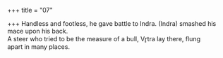 +++
title = "07"

+++
Handless and footless, he gave battle to Indra. (Indra) smashed his  mace upon his back.  
A steer who tried to be the measure of a bull, Vr̥tra lay there, flung  
apart in many places.  